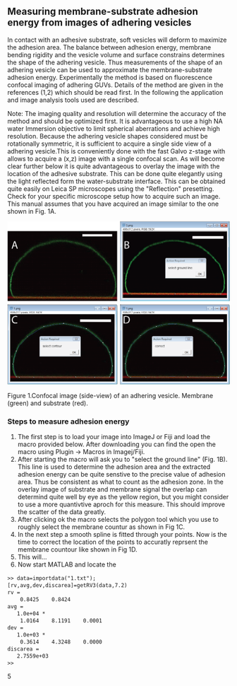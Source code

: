 ## Measuring membrane-substrate adhesion energy from images of adhering vesicles ##

In contact with an adhesive substrate, soft vesicles will deform to maximize the adhesion area. 
The balance between adhesion energy, membrane bending rigidity and the vesicle volume and surface constrains determines the shape 
of the adhering vesicle. Thus measurements of the shape of an adhering vesicle can be used to approximate the 
membrane-substrate adhesion energy. Experimentally the method is based on fluorescence confocal imaging of adhering GUVs. Details of the method are given in the references (1,2) which should be read first. In the following the application and image analysis tools used are described. 

Note: The imaging quality and resolution will determine the accuracy of the method and should be optimized first.
It is advantageous to use a high NA water Immersion objective to limit spherical aberrations and achieve high resolution.
Because the adhering vesicle shapes considered must be rotationally symmetric, it is sufficient to acquire a single side view of a adhering vesicle.This is conveniently done with the fast Galvo z-stage with allows to acquire a (x,z) image with a single confocal scan. As will become clear further below it is quite advantageous to overlay the image with the location of the adhesive substrate. This can be done quite elegantly using the light reflected form the water-substrate interface. This can be obtained quite easily on Leica SP microscopes using the "Reflection" presetting. Check for your specific microscope setup how to acquire such an image. This manual assumes that you have acquired an image similar to the one shown in Fig. 1A.

![Figure 1](adhesionenergy/Figure.png)

Figure 1.Confocal image (side-view) of an adhering vesicle. Membrane (green) and substrate (red).

### Steps to measure adhesion energy ###
1. The first step is to load your image into ImageJ or Fiji and load the macro provided below. After downloading you can find the open the macro using Plugin -> Macros in Imagej/Fiji.
2. After starting the macro will ask you to "select the ground line" (Fig. 1B). This line is used to determine the adhesion area and the extracted adhesion energy can be quite senstive to the precise value of adhesion area. Thus be consistent as what to count as the adhesion zone. In the overlay image of substrate and membrane signal the overlap can determind quite well by eye as the yellow region, but you might consider to use a more quantivtive aproch for this measure. This should improve the scatter of the data greatly.
3. After clicking ok the macro selects the polygon tool which you use to roughly select the membrane countur as shown in Fig 1C.
4. In the next step a smooth spline is fitted through your points. Now is the time to correct the location of the points to accuratly reprsent the membrane countour like shown in Fig 1D.
6. This will...
5. Now start MATLAB and locate the 
```
>> data=importdata("1.txt");
[rv,avg,dev,discarea]=getRV3(data,7.2)
rv =
    0.8425    0.8424
avg =
   1.0e+04 *
    1.0164    8.1191    0.0001
dev =
   1.0e+03 *
    0.3614    4.3248    0.0000
discarea =
   2.7559e+03
>> 
```
5

